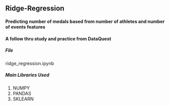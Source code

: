 ## Ridge-Regression
#### Predicting number of medals based from number of athletes and number of events features

#### A follow thru study and practice from DataQuest

##### File
ridge_regression.ipynb

##### Main Libraries Used
1. NUMPY
2. PANDAS
3. SKLEARN


